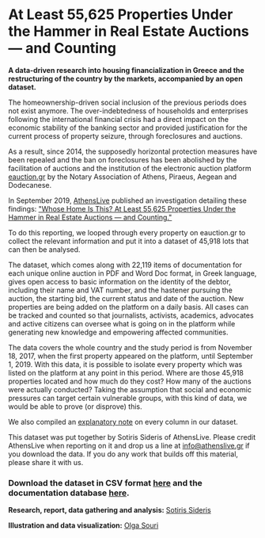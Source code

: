 # At Least 55,625 Properties Under the Hammer in Real Estate Auctions — and Counting

**A data-driven research into housing financialization in Greece and the restructuring of the country by the markets, accompanied by an open dataset.**

The homeownership-driven social inclusion of the previous periods does not exist anymore. The over-indebtedness of households and enterprises following the international financial crisis had a direct impact on the economic stability of the banking sector and provided justification for the current process of property seizure, through foreclosures and auctions.

As a result, since 2014, the supposedly horizontal protection measures have been repealed and the ban on foreclosures has been abolished by the facilitation of auctions and the institution of the electronic auction platform [eauction.gr](https://www.eauction.gr/) by the Notary Association of Athens, Piraeus, Aegean and Dodecanese.

In September 2019, [AthensLive](https://athenslive.gr/) published an investigation detailing these findings: ["Whose Home Is This? At Least 55,625 Properties Under the Hammer in Real Estate Auctions — and Counting."](https://medium.com/athenslivegr/whose-home-is-this-f3b45d878b0b)

To do this reporting, we looped through every property on eauction.gr to collect the relevant information and put it into a dataset of 45,918 lots that can then be analysed.

The dataset, which comes along with 22,119 items of documentation for each unique online auction in PDF and Word Doc format, in Greek language, gives open access to basic information on the identity of the debtor, including their name and VAT number, and the hastener pursuing the auction, the starting bid, the current status and date of the auction. New properties are being added on the platform on a daily basis. All cases can be tracked and counted so that journalists, activists, academics, advocates and active citizens can oversee what is going on in the platform while generating new knowledge and empowering affected communities.

The data covers the whole country and the study period is from November 18, 2017, when the first property appeared on the platform, until September 1, 2019. With this data, it is possible to isolate every property which was listed on the platform at any point in this period. Where are those 45,918 properties located and how much do they cost? How many of the auctions were actually conducted? Taking the assumption that social and economic pressures can target certain vulnerable groups, with this kind of data, we would be able to prove (or disprove) this.

We also compiled an [explanatory note](https://docs.google.com/document/d/10olVcBg36pFNIUOMXnMzggP7qZ9IcmKRiV31cK7w96c/edit) on every column in our dataset. 

This dataset was put together by Sotiris Sideris of AthensLive. Please credit AthensLive when reporting on it and drop us a line at info@athenslive.gr if you download the data. If you do any work that builds off this material, please share it with us.

### Download the dataset in CSV format [here](https://drive.google.com/drive/folders/1iPTW6d8q54DBhKAyGejjCBrvB-KT3lXo) and the documentation database [here](https://drive.google.com/drive/folders/1j9UGnbO-vZl2TfqvvlLfzCmfFKy2KrNc).

**Research, report, data gathering and analysis:** [Sotiris Sideris](https://twitter.com/SotSideris)

**Illustration and data visualization:** [Olga Souri](https://www.instagram.com/olgasouri/)
